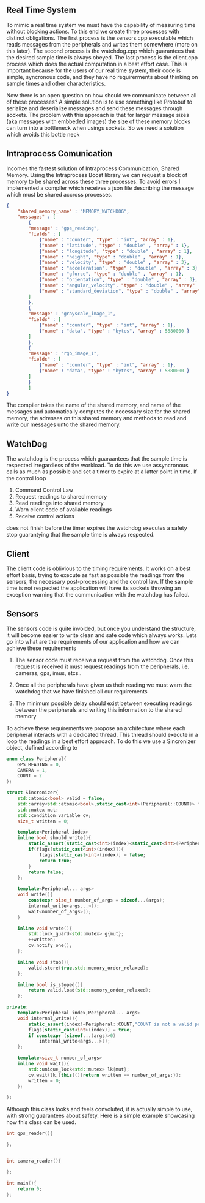 ## Real Time System

To mimic a real time system we must have the capability of measuring time without blocking actions. To this end we
create three processes with distinct obligations. The first process is the sensors.cpp executable which reads messages from 
the peripherals and writes them somewhere (more on this later). The second process is the watchdog.cpp which guarantees 
that the desired sample time is always obeyed. The last process is the client.cpp process which does the actual computation 
in a best effort case. This is important because for the users of our real time system, their code is simple, syncronous code, 
and they have no requirerments about thinking on sample times and other characteristics. 

Now there is an open question on how should we communicate between all of these processes? A simple solution is to use 
something like Protobuf to serialize and deserialize messages and send these messages through sockets. The problem with
this approach is that for larger message sizes (aka messages with embbeded images) the size of these memory blocks can 
turn into a bottleneck when usings sockets. So we need a solution which avoids this bottle neck

## Intraprocess Comunication

Incomes the fastest solution of Intraprocess Communication, Shared Memory. Using the Intraprocess Boost library we can request 
a block of memory to be shared across these three processes. To avoid errors I implemented a compiler which receives a json 
file describing the message which must be shared accross processes.

```json
{
    "shared_memory_name" : "MEMORY_WATCHDOG",
    "messages" : [
        {
        "message" : "gps_reading",
        "fields" : [
            {"name" : "counter", "type" : "int", "array" : 1},
            {"name" : "latitude", "type" : "double" , "array" : 1},
            {"name" : "longitude", "type" : "double" , "array" : 1},
            {"name" : "height", "type" : "double" , "array" : 1},
            {"name" : "velocity", "type" : "double" , "array" : 3},
            {"name" : "acceleration", "type" : "double" , "array" : 3},
            {"name" : "gforce", "type" : "double" , "array" : 1},
            {"name" : "orientation", "type" : "double" , "array" : 3},
            {"name" : "angular_velocity", "type" : "double" , "array" : 3},
            {"name" : "standard_deviation", "type" : "double" , "array" : 3}
        ]
        },
        {
        "message" : "grayscale_image_1",
        "fields" : [
            {"name" : "counter", "type" : "int", "array" : 1},
            {"name" : "data", "type" : "bytes", "array" : 5880000 }
        ]  
        },
        {
        "message" : "rgb_image_1",
        "fields" : [
            {"name" : "counter", "type" : "int", "array" : 1},
            {"name" : "data", "type" : "bytes", "array" : 5880000 }
        ]  
        }
        ]
}
```

The compiler takes the name of the shared memory, and name of the messages and automatically computes the necessary size for the shared memory, the adresses on this shared memory and methods to read and write our messages unto the shared memory.

## WatchDog

The watchdog is the process which guaraantees that the sample time is respected irregardless of the workload. To do this we use assyncronous calls as much as possible and set a timer to expire at a latter point in time. If the control loop
1. Command Control Law
2. Request readings to shared memory
3. Read readings into shared memory
4. Warn client code of available readings
5. Receive control actions 

does not finish before the timer expires the watchdog executes a safety stop guarantying that the sample time is always respected.


## Client

The client code is oblivious to the timing requirements. It works on a best effort basis, trying to execute as fast as possible the readings from the sensors, the necessary post-processing and the control law. If the sample time is not respected the application will have its sockets throwing an exception warning that the communication with the watchdog has failed.

## Sensors

The sensors code is quite involded, but once you understand the structure, it will become easier to write clean and safe code which always works. Lets go into what are the requirements of our application and how we can achieve these requirements

1. The sensor code must receive a request from the watchdog. Once this request is received it must request readings from the peripherals, i.e. cameras, gps, imus, etcs..

2. Once all the peripherals have given us their reading we must warn the watchdog that we have finished all our requirements

3. The minimum possible delay should exist between executing readings between the peripherals and writing this information to the shared memory

To achieve these requirements we propose an architecture where each peripheral interacts with a dedicated thread. This thread should execute in a loop the readings in a best effort approach. To do this we use a Sincronizer object, defined according to 

```cpp
enum class Peripheral{
    GPS_READING = 0,
    CAMERA = 1,
    COUNT = 2
};

struct Sincronizer{
    std::atomic<bool> valid = false;
    std::array<std::atomic<bool>,static_cast<int>(Peripheral::COUNT)> flags;
    std::mutex mut;
    std::condition_variable cv;
    size_t written = 0;

    template<Peripheral index>
    inline bool should_write(){
        static_assert(static_cast<int>(index)<static_cast<int>(Peripheral::COUNT),"the maximum index to read must be smaller or equal than the number of peripherals");
        if(flags[static_cast<int>(index)]){
            flags[static_cast<int>(index)] = false;
            return true;
        }
        return false;
    };

    template<Peripheral... args>
    void write(){
        constexpr size_t number_of_args = sizeof...(args);
        internal_write<args...>();
        wait<number_of_args>();
    }

    inline void wrote(){
        std::lock_guard<std::mutex> g{mut};
        ++written;
        cv.notify_one();
    };

    inline void stop(){
        valid.store(true,std::memory_order_relaxed);
    };

    inline bool is_stoped(){
        return valid.load(std::memory_order_relaxed);
    };

private:
    template<Peripheral index,Peripheral... args>
    void internal_write(){
        static_assert(index!=Peripheral::COUNT,"COUNT is not a valid peripheral, it is used for internal purpouses");
        flags[static_cast<int>(index)] = true;
        if constexpr (sizeof...(args)>0)
            internal_write<args...>();
    };

    template<size_t number_of_args>
    inline void wait(){
        std::unique_lock<std::mutex> lk{mut};
        cv.wait(lk,[this](){return written == number_of_args;});
        written = 0;
    };

};

```

Although this class looks and feels convoluted, it is actually simple to use, with strong guarantees about safety. Here is a simple example showcasing how this class can be used. 

```cpp
int gps_reader(){

};


int camera_reader(){

};

int main(){
    return 0;
};
```